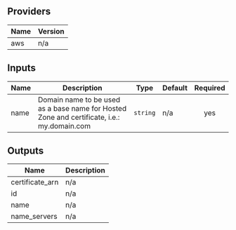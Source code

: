 ## Providers

| Name | Version |
|------|---------|
| aws | n/a |

## Inputs

| Name | Description | Type | Default | Required |
|------|-------------|------|---------|:-----:|
| name | Domain name to be used as a base name for Hosted Zone and certificate, i.e.: my.domain.com | `string` | n/a | yes |

## Outputs

| Name | Description |
|------|-------------|
| certificate\_arn | n/a |
| id | n/a |
| name | n/a |
| name\_servers | n/a |

